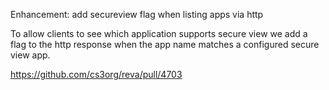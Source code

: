 Enhancement: add secureview flag when listing apps via http

To allow clients to see which application supports secure view we add a flag to the http response when the app name matches a configured secure view app.

https://github.com/cs3org/reva/pull/4703
